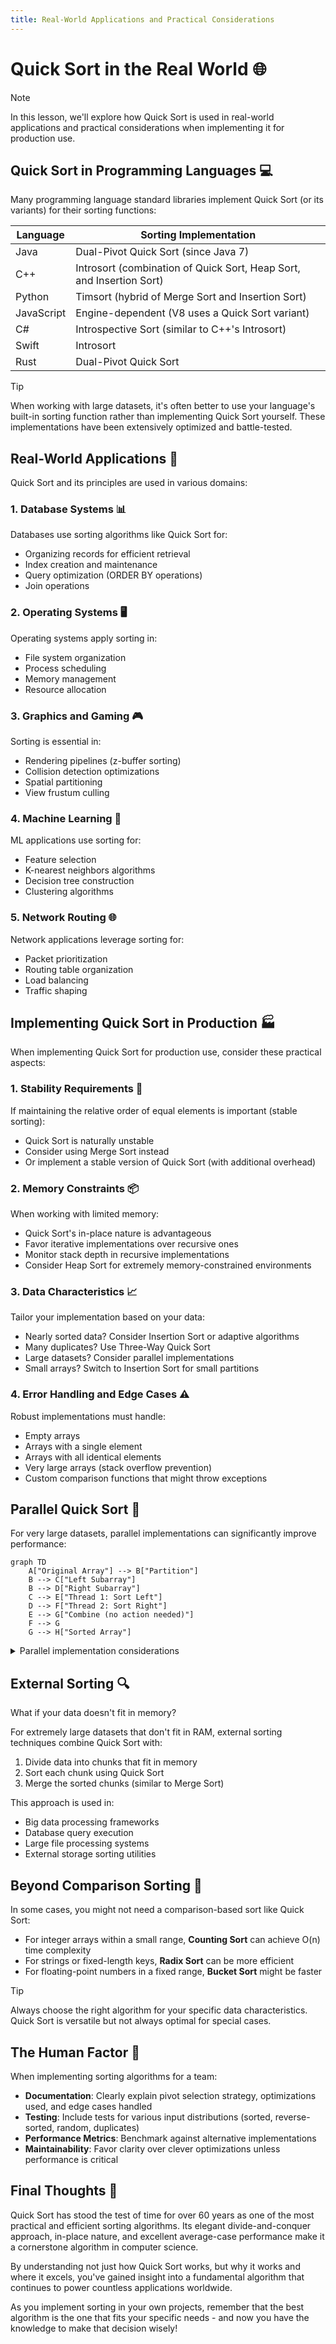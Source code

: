 ```yaml
---
title: Real-World Applications and Practical Considerations
---
```


# Quick Sort in the Real World 🌐

> [!NOTE]
> In this lesson, we'll explore how Quick Sort is used in real-world applications and practical considerations when implementing it for production use.

## Quick Sort in Programming Languages 💻

Many programming language standard libraries implement Quick Sort (or its variants) for their sorting functions:

| Language | Sorting Implementation |
|----------|------------------------|
| Java | Dual-Pivot Quick Sort (since Java 7) |
| C++ | Introsort (combination of Quick Sort, Heap Sort, and Insertion Sort) |
| Python | Timsort (hybrid of Merge Sort and Insertion Sort) |
| JavaScript | Engine-dependent (V8 uses a Quick Sort variant) |
| C# | Introspective Sort (similar to C++'s Introsort) |
| Swift | Introsort |
| Rust | Dual-Pivot Quick Sort |

> [!TIP]
> When working with large datasets, it's often better to use your language's built-in sorting function rather than implementing Quick Sort yourself. These implementations have been extensively optimized and battle-tested.

## Real-World Applications 🏢

Quick Sort and its principles are used in various domains:

### 1. Database Systems 📊

Databases use sorting algorithms like Quick Sort for:
- Organizing records for efficient retrieval
- Index creation and maintenance
- Query optimization (ORDER BY operations)
- Join operations

### 2. Operating Systems 🖥️

Operating systems apply sorting in:
- File system organization
- Process scheduling
- Memory management
- Resource allocation

### 3. Graphics and Gaming 🎮

Sorting is essential in:
- Rendering pipelines (z-buffer sorting)
- Collision detection optimizations
- Spatial partitioning
- View frustum culling

### 4. Machine Learning 🤖

ML applications use sorting for:
- Feature selection
- K-nearest neighbors algorithms
- Decision tree construction
- Clustering algorithms

### 5. Network Routing 🌐

Network applications leverage sorting for:
- Packet prioritization
- Routing table organization
- Load balancing
- Traffic shaping

## Implementing Quick Sort in Production 🏭

When implementing Quick Sort for production use, consider these practical aspects:

### 1. Stability Requirements 🧱

If maintaining the relative order of equal elements is important (stable sorting):
- Quick Sort is naturally unstable
- Consider using Merge Sort instead
- Or implement a stable version of Quick Sort (with additional overhead)

### 2. Memory Constraints 📦

When working with limited memory:
- Quick Sort's in-place nature is advantageous
- Favor iterative implementations over recursive ones
- Monitor stack depth in recursive implementations
- Consider Heap Sort for extremely memory-constrained environments

### 3. Data Characteristics 📈

Tailor your implementation based on your data:
- Nearly sorted data? Consider Insertion Sort or adaptive algorithms
- Many duplicates? Use Three-Way Quick Sort
- Large datasets? Consider parallel implementations
- Small arrays? Switch to Insertion Sort for small partitions

### 4. Error Handling and Edge Cases ⚠️

Robust implementations must handle:
- Empty arrays
- Arrays with a single element
- Arrays with all identical elements
- Very large arrays (stack overflow prevention)
- Custom comparison functions that might throw exceptions

## Parallel Quick Sort 🔄

For very large datasets, parallel implementations can significantly improve performance:

```mermaid
graph TD
    A["Original Array"] --> B["Partition"]
    B --> C["Left Subarray"]
    B --> D["Right Subarray"]
    C --> E["Thread 1: Sort Left"]
    D --> F["Thread 2: Sort Right"]
    E --> G["Combine (no action needed)"]
    F --> G
    G --> H["Sorted Array"]
```

<details>
<summary>Parallel implementation considerations</summary>

1. **Granularity** - Only parallelize above a certain subarray size threshold
2. **Load Balancing** - Ensure work is distributed evenly across threads
3. **Thread Overhead** - Balance the cost of creating threads with sorting speedup
4. **Thread Coordination** - Minimize synchronization points
5. **Hardware Utilization** - Consider the number of available cores

```javascript
function parallelQuickSort(arr, low, high, availableThreads) {
  if (availableThreads <= 1 || high - low < THRESHOLD) {
    // Regular sequential sort if we're out of threads or array is small
    quickSort(arr, low, high);
    return;
  }
  
  const pivotIndex = partition(arr, low, high);
  
  // Split threads between subarrays
  const leftThreads = Math.floor(availableThreads / 2);
  const rightThreads = availableThreads - leftThreads;
  
  // Create parallel tasks
  const leftTask = new Promise(resolve => {
    parallelQuickSort(arr, low, pivotIndex - 1, leftThreads);
    resolve();
  });
  
  const rightTask = new Promise(resolve => {
    parallelQuickSort(arr, pivotIndex + 1, high, rightThreads);
    resolve();
  });
  
  // Wait for both subarrays to be sorted
  return Promise.all([leftTask, rightTask]);
}
```
</details>

## External Sorting 🔍

What if your data doesn't fit in memory?

For extremely large datasets that don't fit in RAM, external sorting techniques combine Quick Sort with:
1. Divide data into chunks that fit in memory
2. Sort each chunk using Quick Sort
3. Merge the sorted chunks (similar to Merge Sort)

This approach is used in:
- Big data processing frameworks
- Database query execution
- Large file processing systems
- External storage sorting utilities

## Beyond Comparison Sorting 🚀

In some cases, you might not need a comparison-based sort like Quick Sort:

- For integer arrays within a small range, **Counting Sort** can achieve O(n) time complexity
- For strings or fixed-length keys, **Radix Sort** can be more efficient
- For floating-point numbers in a fixed range, **Bucket Sort** might be faster

> [!TIP]
> Always choose the right algorithm for your specific data characteristics. Quick Sort is versatile but not always optimal for special cases.

## The Human Factor 👥

When implementing sorting algorithms for a team:

- **Documentation**: Clearly explain pivot selection strategy, optimizations used, and edge cases handled
- **Testing**: Include tests for various input distributions (sorted, reverse-sorted, random, duplicates)
- **Performance Metrics**: Benchmark against alternative implementations
- **Maintainability**: Favor clarity over clever optimizations unless performance is critical

## Final Thoughts 💭

Quick Sort has stood the test of time for over 60 years as one of the most practical and efficient sorting algorithms. Its elegant divide-and-conquer approach, in-place nature, and excellent average-case performance make it a cornerstone algorithm in computer science.

By understanding not just how Quick Sort works, but why it works and where it excels, you've gained insight into a fundamental algorithm that continues to power countless applications worldwide.

As you implement sorting in your own projects, remember that the best algorithm is the one that fits your specific needs - and now you have the knowledge to make that decision wisely! 